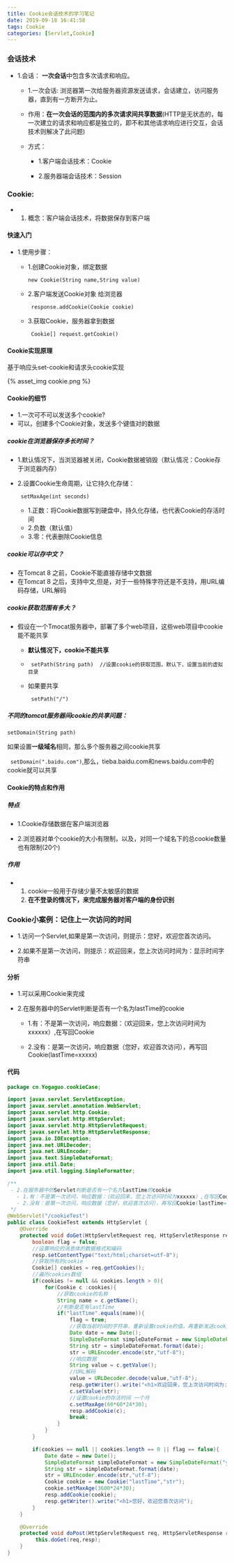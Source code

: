 ```yaml
---
title: Cookie会话技术的学习笔记
date: 2019-09-18 16:41:58
tags: Cookie  
categories: [Servlet,Cookie]
---
```


###  会话技术  

- 1.会话： **一次会话**中包含多次请求和响应。   

  -  1.一次会话: 浏览器第一次给服务器资源发送请求，会话建立，访问服务器，直到有一方断开为止。

  - 作用：**在一次会话的范围内的多次请求间共享数据**(HTTP是无状态的，每一次建立的请求和响应都是独立的，即不和其他请求响应进行交互，会话技术则解决了此问题)  

  - 方式：  

       - 1.客户端会话技术：Cookie  

       - 2.服务器端会话技术：Session 

 ### Cookie:  
- 1. 概念：客户端会话技术，将数据保存到客户端  

#### 快速入门  

   - 1.使用步骤：  

     - 1.创建Cookie对象，绑定数据 

       ``` new Cookie(String name,String value) ```

     - 2.客户端发送Cookie对象 给浏览器 

       ``` response.addCookie(Cookie cookie)```
     
     - 3.获取Cookie，服务器拿到数据
     
       ``` Cookie[] request.getCookie()```

#### Cookie实现原理

基于响应头set-cookie和请求头cookie实现

{% asset_img cookie.png  %}

#### Cookie的细节

- 1.一次可不可以发送多个cookie?
- 可以，创建多个Cookie对象，发送多个键值对的数据

##### cookie在浏览器保存多长时间？

  - 1.默认情况下，当浏览器被关闭，Cookie数据被销毁（默认情况：Cookie存于浏览器内存）

  - 2.设置Cookie生命周期，让它持久化存储：

    ``` setMaxAge(int seconds)```

    - 1.正数：将Cookie数据写到硬盘中，持久化存储，也代表Cookie的存活时间
    - 2.负数（默认值）
    - 3.零：代表删除Cookie信息

##### cookie可以存中文？

  - 在Tomcat 8 之前，Cookie不能直接存储中文数据
  - 在Tomcat 8 之后，支持中文,但是，对于一些特殊字符还是不支持，用URL编码存储，URL解码

#####  cookie获取范围有多大？

  - 假设在一个Tmocat服务器中，部署了多个web项目，这些web项目中cookie能不能共享

    - **默认情况下，cookie不能共享**

    - ``` setPath(String path)  //设置cookie的获取范围，默认下，设置当前的虚拟目录```

    - 如果要共享

      ``` setPath("/")```

##### 不同的tomcat服务器间cookie的共享问题：

```setDomain(String path)``` 

如果设置**一级域名**相同，那么多个服务器之间cookie共享
    
``` setDomain(".baidu.com")```,那么，tieba.baidu.com和news.baidu.com中的cookie就可以共享


#### Cookie的特点和作用
#####  特点
- 1.Cookie存储数据在客户端浏览器

- 2.浏览器对单个cookie的大小有限制，以及，对同一个域名下的总cookie数量也有限制(20个)

##### 作用

   - 1. cookie一般用于存储少量不太敏感的数据
     2. **在不登录的情况下，来完成服务器对客户端的身份识别**

### Cookie小案例：记住上一次访问的时间

- 1.访问一个Servlet,如果是第一次访问，则提示：您好，欢迎您首次访问。

- 2.如果不是第一次访问，则提示：欢迎回来，您上次访问时间为：显示时间字符串

#### 分析

- 1.可以采用Cookie来完成

- 2.在服务器中的Servlet判断是否有一个名为lastTime的cookie

  - 1.有：不是第一次访问，响应数据：（欢迎回来，您上次访问时间为xxxxxx）,在写回Cookie

  - 2.没有：是第一次访问，响应数据（您好，欢迎首次访问），再写回Cookie(lastTime=xxxxx)

#### 代码
```java
package cn.Yogaguo.cookieCase;

import javax.servlet.ServletException;
import javax.servlet.annotation.WebServlet;
import javax.servlet.http.Cookie;
import javax.servlet.http.HttpServlet;
import javax.servlet.http.HttpServletRequest;
import javax.servlet.http.HttpServletResponse;
import java.io.IOException;
import java.net.URLDecoder;
import java.net.URLEncoder;
import java.text.SimpleDateFormat;
import java.util.Date;
import java.util.logging.SimpleFormatter;

/**
 - 2.在服务器中的Servlet判断是否有一个名为lastTime的cookie
   - 1.有：不是第一次访问，响应数据：（欢迎回来，您上次访问时间为xxxxxx）,在写回Cookie
   - 2.没有：是第一次访问，响应数据（您好，欢迎首次访问），再写回Cookie(lastTime=xxxxx)
 */
@WebServlet("/cookieTest")
public class CookieTest extends HttpServlet {
    @Override
    protected void doGet(HttpServletRequest req, HttpServletResponse resp) throws ServletException, IOException {
        boolean flag = false;
        //设置响应的消息体的数据格式和编码
        resp.setContentType("text/html;charset=utf-8");
        //获取所有的cookie
        Cookie[] cookies = req.getCookies();
        //遍历cookies数组
        if(cookies != null && cookies.length > 0){
            for(Cookie c :cookies){
                //获取cookie的名称
                String name = c.getName();
                //判断是否有lastTime
                if("lastTime".equals(name)){
                    flag = true;
                    //获取当前时间的字符串，重新设置cookie的值，再重新发送cookie
                    Date date = new Date();
                    SimpleDateFormat simpleDateFormat = new SimpleDateFormat("yyyy年MM月dd日 HH:mm:ss");
                    String str = simpleDateFormat.format(date);
                    str = URLEncoder.encode(str,"utf-8");
                    //响应数据
                    String value = c.getValue();
                    //URL解码
                    value = URLDecoder.decode(value,"utf-8");
                    resp.getWriter().write("<h1>欢迎回来，您上次访问时间为:"+value+"</h1>");
                    c.setValue(str);
                    //设置cookie的存活时间 一个月
                    c.setMaxAge(60*60*24*30);
                    resp.addCookie(c);
                    break;
                }
            }
        }

        if(cookies == null || cookies.length == 0 || flag == false){
            Date date = new Date();
            SimpleDateFormat simpleDateFormat = new SimpleDateFormat("yyyy年MM月dd日 HH:mm:ss");
            String str = simpleDateFormat.format(date);
            str = URLEncoder.encode(str,"utf-8");
            Cookie cookie = new Cookie("lastTime","str");
            cookie.setMaxAge(3600*24*30);
            resp.addCookie(cookie);
            resp.getWriter().write("<h1>您好，欢迎您首次访问");
        }
    }

    @Override
    protected void doPost(HttpServletRequest req, HttpServletResponse resp) throws ServletException, IOException {
         this.doGet(req,resp);
    }
}

```

​    

  

  



​        

​      